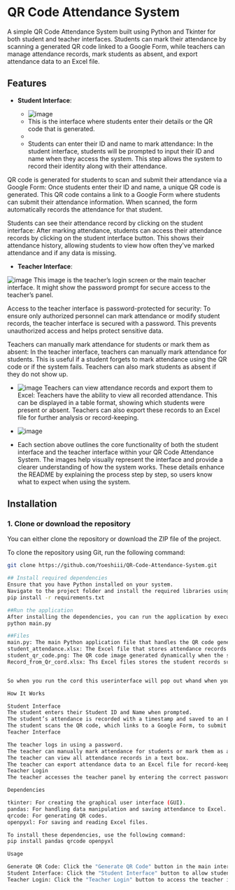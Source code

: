 # QR Code Attendance System

A simple QR Code Attendance System built using Python and Tkinter for both student and teacher interfaces. Students can mark their attendance by scanning a generated QR code linked to a Google Form, while teachers can manage attendance records, mark students as absent, and export attendance data to an Excel file.

## Features

- **Student Interface**: 

  - ![image](https://github.com/user-attachments/assets/0a4f8892-ef76-4196-9a1d-8f9f364dfa54)
  - This is the interface where students enter their details or the QR code that is generated.
  - 
  - Students can enter their ID and name to mark attendance:
In the student interface, students will be prompted to input their ID and name when they access the system. This step allows the system to record their identity along with their attendance.

QR code is generated for students to scan and submit their attendance via a Google Form:
Once students enter their ID and name, a unique QR code is generated. This QR code contains a link to a Google Form where students can submit their attendance information. When scanned, the form automatically records the attendance for that student.


Students can see their attendance record by clicking on the student interface:
After marking attendance, students can access their attendance records by clicking on the student interface button. This shows their attendance history, allowing students to view how often they've marked attendance and if any data is missing.
    

- **Teacher Interface**:

![image](https://github.com/user-attachments/assets/b9c74320-4c0e-43f9-afb7-866cd67e9857)
  This image is the teacher’s login screen or the main teacher interface. It might show the password prompt for secure access to the teacher’s panel.

Access to the teacher interface is password-protected for security:
To ensure only authorized personnel can mark attendance or modify student records, the teacher interface is secured with a password. This prevents unauthorized access and helps protect sensitive data.

Teachers can manually mark attendance for students or mark them as absent:
In the teacher interface, teachers can manually mark attendance for students. This is useful if a student forgets to mark attendance using the QR code or if the system fails. Teachers can also mark students as absent if they do not show up.
  -   ![image](https://github.com/user-attachments/assets/1d1b7c9c-39e4-497b-863d-4f1652c8c917)
  Teachers can view attendance records and export them to Excel:
Teachers have the ability to view all recorded attendance. This can be displayed in a table format, showing which students were present or absent. Teachers can also export these records to an Excel file for further analysis or record-keeping.
  - ![image](https://github.com/user-attachments/assets/e6581496-dc64-46f8-965e-8c923b083938)

  - Each section above outlines the core functionality of both the student interface and the teacher interface within your QR Code Attendance System. The images help visually represent the interface and provide a clearer understanding of how the system works. These details enhance the README by explaining the process step by step, so users know what to expect when using the system.


## Installation

### 1. Clone or download the repository

You can either clone the repository or download the ZIP file of the project.

To clone the repository using Git, run the following command:

```bash
git clone https://github.com/Yoeshiii/QR-Code-Attendance-System.git

## Install required dependencies
Ensure that you have Python installed on your system.
Navigate to the project folder and install the required libraries using pip:
pip install -r requirements.txt

##Run the application
After installing the dependencies, you can run the application by executing the main.py file:
python main.py

##Files
main.py: The main Python application file that handles the QR code generation, student and teacher interfaces, and attendance recording.
student_attendance.xlsx: The Excel file that stores attendance records marked by teacher manually.
student_qr_code.png: The QR code image generated dynamically when the system is run.
Record_from_Qr_cord.xlsx: Ths Excel files stores the student records sumitted through Qr cord.


So when you run the cord this userinterface will pop out whand when you selsct generate QR cord it will display the cord which a students can scan and mark their attandance.

How It Works

Student Interface
The student enters their Student ID and Name when prompted.
The student’s attendance is recorded with a timestamp and saved to an Excel file.
The student scans the QR code, which links to a Google Form, to submit their attendance.
Teacher Interface

The teacher logs in using a password.
The teacher can manually mark attendance for students or mark them as absent.
The teacher can view all attendance records in a text box.
The teacher can export attendance data to an Excel file for record-keeping.
Teacher Login
The teacher accesses the teacher panel by entering the correct password (teacher123) in the login prompt which can be changed asper the teacher wish.

Dependencies

tkinter: For creating the graphical user interface (GUI).
pandas: For handling data manipulation and saving attendance to Excel.
qrcode: For generating QR codes.
openpyxl: For saving and reading Excel files.

To install these dependencies, use the following command:
pip install pandas qrcode openpyxl

Usage

Generate QR Code: Click the "Generate QR Code" button in the main interface to create a new QR code for attendance.
Student Interface: Click the "Student Interface" button to allow students to enter their ID and name to mark attendance.
Teacher Login: Click the "Teacher Login" button to access the teacher interface, where the teacher can mark attendance, view attendance records, and export the data.
